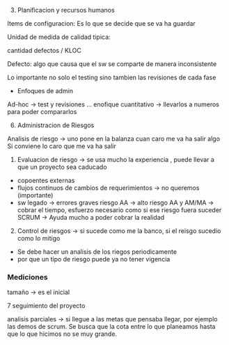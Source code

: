 3. Planificacion y recursos humanos


Items de configuracion: Es lo que se decide que se va ha guardar

Unidad de medida de calidad tipica:

cantidad defectos / KLOC

Defecto: algo que causa que el sw se comparte de manera inconsistente

Lo importante no solo el testing sino tambien las revisiones de cada fase

+ Enfoques de admin

Ad-hoc -> test y revisiones
...
enofique cuantitativo -> llevarlos a numeros para poder compararlos

6. Administracion de Riesgos

Analisis de riesgo -> uno pone en la balanza cuan caro me va ha salir algo
Si conviene lo caro que me va ha salir

1. Evaluacion de riesgo -> se usa mucho la experiencia , puede llevar a que un proyecto sea caducado
  + copoentes externas
  + flujos continuos de cambios de requerimientos -> no queremos (importante)
  + sw legado -> errores graves
  riesgo AA -> alto riesgo
  AA y AM/MA -> cobrar el tiempo, esfuerzo necesario como si ese riesgo fuera suceder
  SCRUM -> Ayuda mucho a poder cobrar la realidad
2. Control de riesgos -> si sucede como me la banco, si el reisgo sucedio como lo mitigo
  + Se debe hacer un analisis de los riegos periodicamente
  + por que un tipo de riesgo puede ya no tener vigencia
### Mediciones

tamaño -> es el inicial

7 seguimiento del proyecto

analisis parciales -> si llegue a las metas que pensaba llegar, por ejemplo las demos de scrum.
Se busca que la cota entre lo que planeamos hasta que lo que hicimos no se muy grande.
